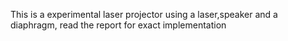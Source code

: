 This is a experimental laser projector using a laser,speaker and a diaphragm, read the report for exact implementation 
